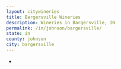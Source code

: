 ```yaml
---
layout: citywineries
title: Bargersville Wineries
description: Wineries in Bargersville, IN
permalink: /in/johnson/bargersville/
state: in
county: johnson
city: bargersville
---
```

-
